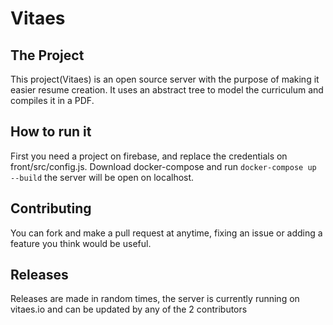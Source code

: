 # Vitaes
## The Project
This project(Vitaes) is an open source server with the purpose of making it easier resume creation.
It uses an abstract tree to model the curriculum and compiles it in a PDF.
## How to run it
First you need a project on firebase, and replace the credentials on front/src/config.js.
Download docker-compose and run `docker-compose up --build` the server will be open on localhost.
## Contributing
You can fork and make a pull request at anytime, fixing an issue or adding a feature you think would be useful.
## Releases
Releases are made in random times, the server is currently running on vitaes.io and can be updated by any of the 2 contributors 
